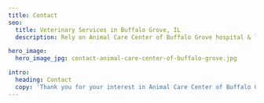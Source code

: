 ```yaml
---
title: Contact
seo:
  title: Veterinary Services in Buffalo Grove, IL
  description: Rely on Animal Care Center of Buffalo Grove hospital & laboratory for grooming, veterinary medicine, surgery, radiology, dental & emergency vet services.

hero_image:
  hero_image_jpg: contact-animal-care-center-of-buffalo-grove.jpg

intro:
  heading: Contact
  copy: 'Thank you for your interest in Animal Care Center of Buffalo Grove! If you are reaching out regarding a medical emergency, please call us at <a href="tel:847-796-2420">847-796-2420</a>. To book an appointment online, <a href="/request-appointment/">click here</a>. For general inquiries, please complete the form below, and a member of our staff will respond shortly.'
---
```

